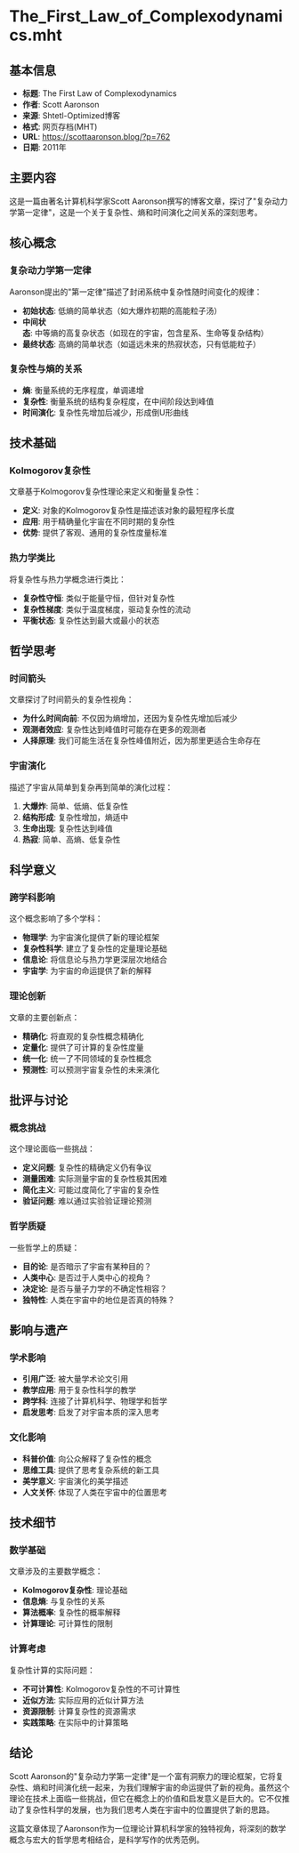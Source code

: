 # The_First_Law_of_Complexodynamics.mht

## 基本信息
- **标题**: The First Law of Complexodynamics
- **作者**: Scott Aaronson
- **来源**: Shtetl-Optimized博客
- **格式**: 网页存档(MHT)
- **URL**: https://scottaaronson.blog/?p=762
- **日期**: 2011年

## 主要内容

这是一篇由著名计算机科学家Scott Aaronson撰写的博客文章，探讨了"复杂动力学第一定律"，这是一个关于复杂性、熵和时间演化之间关系的深刻思考。

## 核心概念

### 复杂动力学第一定律
Aaronson提出的"第一定律"描述了封闭系统中复杂性随时间变化的规律：
- **初始状态**: 低熵的简单状态（如大爆炸初期的高能粒子汤）
- **中间状态**: 中等熵的高复杂状态（如现在的宇宙，包含星系、生命等复杂结构）
- **最终状态**: 高熵的简单状态（如遥远未来的热寂状态，只有低能粒子）

### 复杂性与熵的关系
- **熵**: 衡量系统的无序程度，单调递增
- **复杂性**: 衡量系统的结构复杂程度，在中间阶段达到峰值
- **时间演化**: 复杂性先增加后减少，形成倒U形曲线

## 技术基础

### Kolmogorov复杂性
文章基于Kolmogorov复杂性理论来定义和衡量复杂性：
- **定义**: 对象的Kolmogorov复杂性是描述该对象的最短程序长度
- **应用**: 用于精确量化宇宙在不同时期的复杂性
- **优势**: 提供了客观、通用的复杂性度量标准

### 热力学类比
将复杂性与热力学概念进行类比：
- **复杂性守恒**: 类似于能量守恒，但针对复杂性
- **复杂性梯度**: 类似于温度梯度，驱动复杂性的流动
- **平衡状态**: 复杂性达到最大或最小的状态

## 哲学思考

### 时间箭头
文章探讨了时间箭头的复杂性视角：
- **为什么时间向前**: 不仅因为熵增加，还因为复杂性先增加后减少
- **观测者效应**: 复杂性达到峰值时可能存在更多的观测者
- **人择原理**: 我们可能生活在复杂性峰值附近，因为那里更适合生命存在

### 宇宙演化
描述了宇宙从简单到复杂再到简单的演化过程：
1. **大爆炸**: 简单、低熵、低复杂性
2. **结构形成**: 复杂性增加，熵适中
3. **生命出现**: 复杂性达到峰值
4. **热寂**: 简单、高熵、低复杂性

## 科学意义

### 跨学科影响
这个概念影响了多个学科：
- **物理学**: 为宇宙演化提供了新的理论框架
- **复杂性科学**: 建立了复杂性的定量理论基础
- **信息论**: 将信息论与热力学更深层次地结合
- **宇宙学**: 为宇宙的命运提供了新的解释

### 理论创新
文章的主要创新点：
- **精确化**: 将直观的复杂性概念精确化
- **定量化**: 提供了可计算的复杂性度量
- **统一化**: 统一了不同领域的复杂性概念
- **预测性**: 可以预测宇宙复杂性的未来演化

## 批评与讨论

### 概念挑战
这个理论面临一些挑战：
- **定义问题**: 复杂性的精确定义仍有争议
- **测量困难**: 实际测量宇宙的复杂性极其困难
- **简化主义**: 可能过度简化了宇宙的复杂性
- **验证问题**: 难以通过实验验证理论预测

### 哲学质疑
一些哲学上的质疑：
- **目的论**: 是否暗示了宇宙有某种目的？
- **人类中心**: 是否过于人类中心的视角？
- **决定论**: 是否与量子力学的不确定性相容？
- **独特性**: 人类在宇宙中的地位是否真的特殊？

## 影响与遗产

### 学术影响
- **引用广泛**: 被大量学术论文引用
- **教学应用**: 用于复杂性科学的教学
- **跨学科**: 连接了计算机科学、物理学和哲学
- **启发思考**: 启发了对宇宙本质的深入思考

### 文化影响
- **科普价值**: 向公众解释了复杂性的概念
- **思维工具**: 提供了思考复杂系统的新工具
- **美学意义**: 宇宙演化的美学描述
- **人文关怀**: 体现了人类在宇宙中的位置思考

## 技术细节

### 数学基础
文章涉及的主要数学概念：
- **Kolmogorov复杂性**: 理论基础
- **信息熵**: 与复杂性的关系
- **算法概率**: 复杂性的概率解释
- **计算理论**: 可计算性的限制

### 计算考虑
复杂性计算的实际问题：
- **不可计算性**: Kolmogorov复杂性的不可计算性
- **近似方法**: 实际应用的近似计算方法
- **资源限制**: 计算复杂性的资源需求
- **实践策略**: 在实际中的计算策略

## 结论

Scott Aaronson的"复杂动力学第一定律"是一个富有洞察力的理论框架，它将复杂性、熵和时间演化统一起来，为我们理解宇宙的命运提供了新的视角。虽然这个理论在技术上面临一些挑战，但它在概念上的价值和启发意义是巨大的。它不仅推动了复杂性科学的发展，也为我们思考人类在宇宙中的位置提供了新的思路。

这篇文章体现了Aaronson作为一位理论计算机科学家的独特视角，将深刻的数学概念与宏大的哲学思考相结合，是科学写作的优秀范例。